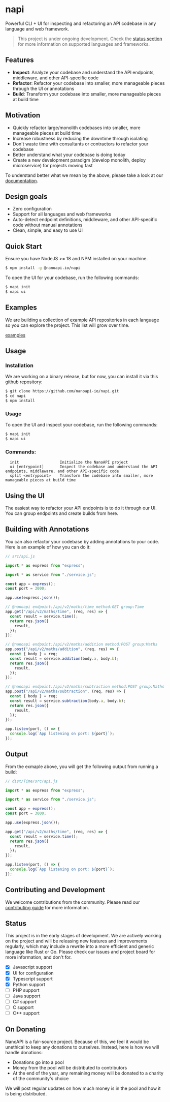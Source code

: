 # napi

Powerful CLI + UI for inspecting and refactoring an API codebase in any language and web framework.

> This project is under ongoing development. Check the [status section](#status) for more information on supported languages and frameworks.

## Features

- **Inspect**: Analyze your codebase and understand the API endpoints, middleware, and other API-specific code
- **Refactor**: Refactor your codebase into smaller, more manageable pieces through the UI or annotations
- **Build**: Transform your codebase into smaller, more manageable pieces at build time

## Motivation

- Quickly refactor large/monolith codebases into smaller, more manageable pieces at build time
- Increase robustness by reducing the downtime through isolating
- Don't waste time with consultants or contractors to refactor your codebase
- Better understand what your codebase is doing today
- Create a new development paradigm (develop monolith, deploy microservice) for projects moving fast

To understand better what we mean by the above, please take a look at our [documentation](https://nanoapi.io/docs/nanoapi).

## Design goals

- Zero configuration
- Support for all languages and web frameworks
- Auto-detect endpoint definitions, middleware, and other API-specific code without manual annotations
- Clean, simple, and easy to use UI

## Quick Start

Ensure you have NodeJS >= 18 and NPM installed on your machine.

```bash
$ npm install -g @nanoapi.io/napi
```

To open the UI for your codebase, run the following commands:

```bash
$ napi init
$ napi ui
```

## Examples

We are building a collection of example API repositories in each language so you can explore the project. This list will grow over time.

[examples](/examples/README.md)

## Usage

### Installation

We are working on a binary release, but for now, you can install it via this github repository:

```bash
$ git clone https://github.com/nanoapi-io/napi.git
$ cd napi
$ npm install
```

### Usage

To open the UI and inspect your codebase, run the following commands:

```bash
$ napi init
$ napi ui
```

### Commands:

```
  init                  Initialize the NanoAPI project
  ui [entrypoint]       Inspect the codebase and understand the API endpoints, middleware, and other API-specific code
  split <entrypoint>    Transform the codebase into smaller, more manageable pieces at build time
```

## Using the UI

The easiest way to refactor your API endpoints is to do it through our UI. You can group endpoints and create builds from here.

## Building with Annotations

You can also refactor your codebase by adding annotations to your code. Here is an example of how you can do it:

```typescript
// src/api.js

import * as express from "express";

import * as service from "./service.js";

const app = express();
const port = 3000;

app.use(express.json());

// @nanoapi endpoint:/api/v2/maths/time method:GET group:Time
app.get("/api/v2/maths/time", (req, res) => {
  const result = service.time();
  return res.json({
    result,
  });
});

// @nanoapi endpoint:/api/v2/maths/addition method:POST group:Maths
app.post("/api/v2/maths/addition", (req, res) => {
  const { body } = req;
  const result = service.addition(body.a, body.b);
  return res.json({
    result,
  });
});

// @nanoapi endpoint:/api/v2/maths/subtraction method:POST group:Maths
app.post("/api/v2/maths/subtraction", (req, res) => {
  const { body } = req;
  const result = service.subtraction(body.a, body.b);
  return res.json({
    result,
  });
});

app.listen(port, () => {
  console.log(`App listening on port: ${port}`);
});
```

## Output

From the exmaple above, you will get the following output from running a build:

```typescript
// dist/Time/src/api.js

import * as express from "express";

import * as service from "./service.js";

const app = express();
const port = 3000;

app.use(express.json());

app.get("/api/v2/maths/time", (req, res) => {
  const result = service.time();
  return res.json({
    result,
  });
});

app.listen(port, () => {
  console.log(`App listening on port: ${port}`);
});
```

## Contributing and Development

We welcome contributions from the community. Please read our [contributing guide](/.github/CONTRIBUTING.md) for more information.

## Status

This project is in the early stages of development. We are actively working on the project and will be releasing new features and improvements regularly, which may include a rewrite into a more efficient and generic language like Rust or Go. Please check our issues and project board for more information, and don't for.

- [x] Javascript support
- [x] UI for configuration
- [x] Typescript support
- [x] Python support
- [ ] PHP support
- [ ] Java support
- [ ] C# support
- [ ] C support
- [ ] C++ support

## On Donating

NanoAPI is a fair-source project. Because of this, we feel it would be unethical to keep any donations to ourselves. Instead, here is how we will handle donations:

- Donations go into a pool
- Money from the pool will be distributed to contributors
- At the end of the year, any remaining money will be donated to a charity of the community's choice

We will post regular updates on how much money is in the pool and how it is being distributed.
